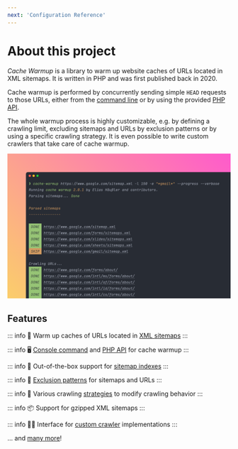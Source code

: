 ```yaml
---
next: 'Configuration Reference'
---
```


# About this project

*Cache Warmup* is a library to warm up website caches of URLs
located in XML sitemaps. It is written in PHP and was first published back in 2020.

Cache warmup is performed by concurrently sending simple `HEAD` requests to those
URLs, either from the [command line](installation.md) or by using the provided
[PHP API](api/index.md).

The whole warmup process is highly customizable, e.g. by defining a crawling limit,
excluding sitemaps and URLs by exclusion patterns or by using a specific crawling
strategy. It is even possible to write custom crawlers that take care of cache warmup.

![Screenshot](public/img/screenshot.png)

## Features

::: info 🚀
Warm up caches of URLs located in [XML sitemaps](config-reference/sitemaps.md)
:::

::: info 🖥️
[Console command](installation.md) and [PHP API](api/index.md) for cache warmup
:::

::: info 🔀
Out-of-the-box support for [sitemap indexes](https://www.sitemaps.org/protocol.html#index)
:::

::: info 🎯
[Exclusion patterns](config-reference/exclude.md) for sitemaps and URLs
:::

::: info 🧪
Various crawling [strategies](config-reference/strategy.md) to modify crawling behavior
:::

::: info 📦
Support for gzipped XML sitemaps
:::

::: info 🧑‍💻
Interface for [custom crawler](api/index.md#crawler) implementations
:::

… and [many more](config-reference/index.md)!
